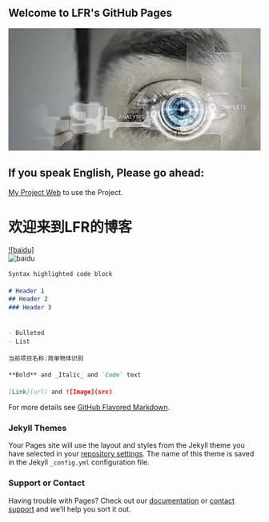    ## Welcome to LFR's GitHub Pages

![](https://github.com/HackerLFR/Machine-Visual/raw/master/2015031561739629.gif)

## If you speak English, Please go ahead: 
[My Project Web](https://github.com/HackerLFR/Machine-Visual) to use the Project.

# 欢迎来到LFR的博客
[![baidu]](https://baidu.com)  
![baidu](http://www.baidu.com/img/bdlogo.gif)
```markdown
Syntax highlighted code block

# Header 1
## Header 2
### Header 3


- Bulleted
- List

当前项目名称:简单物体识别

**Bold** and _Italic_ and `Code` text

[Link](url) and ![Image](src)
```


For more details see [GitHub Flavored Markdown](https://guides.github.com/features/mastering-markdown/).

### Jekyll Themes

Your Pages site will use the layout and styles from the Jekyll theme you have selected in your [repository settings](https://github.com/HackerLFR/Machine-Visual/settings). The name of this theme is saved in the Jekyll `_config.yml` configuration file.

### Support or Contact

Having trouble with Pages? Check out our [documentation](https://help.github.com/categories/github-pages-basics/) or [contact support](https://github.com/contact) and we’ll help you sort it out.

